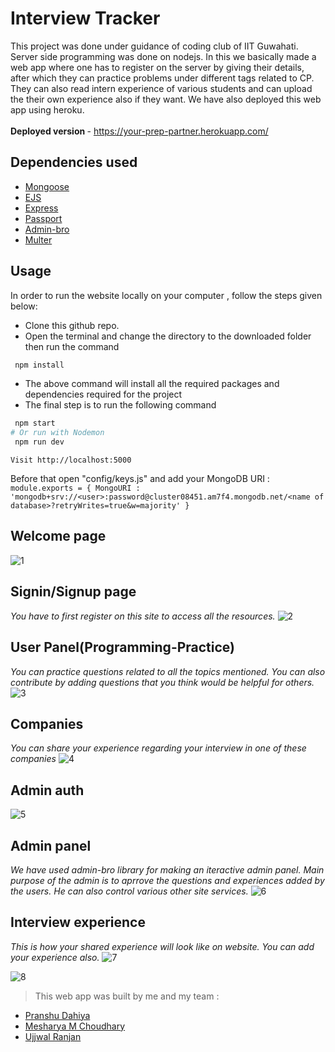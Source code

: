 # Interview Tracker
This project was done under guidance of coding club of IIT Guwahati. Server side programming was done on nodejs. In this we basically made a web app where one has to register on the server by giving their details, after which they can practice problems under different tags related to CP. They can also read intern experience of various students and can upload the their own experience also if they want. We have also deployed this web app using heroku. <br><br>
<b>Deployed version </b> - https://your-prep-partner.herokuapp.com/

## Dependencies used

   * [Mongoose](https://mongoosejs.com/docs/)
   * [EJS](https://ejs.co/)
   * [Express](http://expressjs.com/)
   * [Passport](http://www.passportjs.org/docs/)
   * [Admin-bro](https://adminbro.com/section-modules.html)
   * [Multer](https://www.npmjs.com/package/multer)
## Usage

In order to run the website locally on your computer , follow the steps given below:

* Clone this github repo.
* Open the terminal and change the directory to the downloaded folder then run the command 

```sh
 npm install
```

* The above command will install all the required packages and dependencies required for the project 
* The final step is to run the following command

```sh
 npm start
# Or run with Nodemon
 npm run dev

 ```
 `Visit http://localhost:5000`


 
 Before that open "config/keys.js" and add your MongoDB URI :<br>
 `module.exports = {
    MongoURI : 'mongodb+srv://<user>:password@cluster08451.am7f4.mongodb.net/<name of database>?retryWrites=true&w=majority'
}`

## Welcome page
![1](https://user-images.githubusercontent.com/62893472/108601451-a724f980-73c2-11eb-9440-28a86f22d005.png)


## Signin/Signup page
*You have to first register on this site to access all the resources.*
![2](https://user-images.githubusercontent.com/62893472/108601510-ece1c200-73c2-11eb-8c80-5de535a448f2.png)


## User Panel(Programming-Practice)
*You can practice questions related to all the topics mentioned. 
You can also contribute by adding questions that you think would be helpful for others.*
![3](https://user-images.githubusercontent.com/62893472/108601516-f23f0c80-73c2-11eb-9492-b408083417ca.png)


## Companies
*You can share your experience regarding your interview in one of these companies*
![4](https://user-images.githubusercontent.com/62893472/108601519-f79c5700-73c2-11eb-8415-451f8091d114.png)


## Admin auth
![5](https://user-images.githubusercontent.com/62893472/108601527-fff49200-73c2-11eb-92a4-2145034e4c46.png)


## Admin panel
*We have used admin-bro library for making an iteractive admin panel. Main purpose of the admin is to aprrove the questions and experiences added by the users. He can also control various other site services.* 
![6](https://user-images.githubusercontent.com/62893472/108601532-0420af80-73c3-11eb-995d-73f157a6400a.png)


## Interview experience
*This is how your shared experience will look like on website. You can add your experience also.*
![7](https://user-images.githubusercontent.com/62893472/108601536-07b43680-73c3-11eb-81d5-ede59e1a56ee.png)

![8](https://user-images.githubusercontent.com/62893472/108601541-0be05400-73c3-11eb-8757-d522580c2831.png)


 
 > This web app was built by me and my team :
   * [Pranshu Dahiya](https://github.com/PDahiya123)
   * [Mesharya M Choudhary](https://github.com/mesharyachoudhary/)
   * [Ujjwal Ranjan](https://github.com/uzee19/)
 
 

